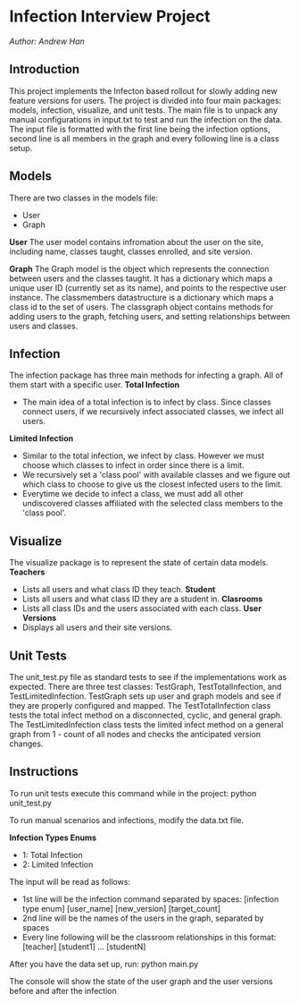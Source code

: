 Infection Interview Project
==============

*Author: Andrew Han*

Introduction
--------------
This project implements the Infecton based rollout for slowly adding new feature versions for users.
The project is divided into four main packages: models, infection, visualize, and unit tests.
The main file is to unpack any manual configurations in input.txt to test and run the infection on the data.
The input file is formatted with the first line being the infection options, second line is all members in the graph and every following line is a class setup.

Models
--------------
There are two classes in the models file:
- User
- Graph

**User**
The user model contains infromation about the user on the site, including name, classes taught, classes enrolled, and site version.

**Graph**
The Graph model is the object which represents the connection between users and the classes taught.
It has a dictionary which maps a unique user ID (currently set as its name), and points to the respective user instance.
The classmembers datastructure is a dictionary which maps a class id to the set of users.
The classgraph object contains methods for adding users to the graph, fetching users, and setting relationships between users and classes.

Infection
--------------
The infection package has three main methods for infecting a graph. All of them start with a specific user.
**Total Infection**
- The main idea of a total infection is to infect by class. Since classes connect users, if we recursively infect associated classes, we infect all users.

**Limited Infection**
- Similar to the total infection, we infect by class. However we must choose which classes to infect in order since there is a limit.
- We recursively set a 'class pool' with available classes and we figure out which class to choose to give us the closest infected users to the limit.
- Everytime we decide to infect a class, we must add all other undiscovered classes affiliated with the selected class members to the 'class pool'.

Visualize
--------------
The visualize package is to represent the state of certain data models.
**Teachers**
- Lists all users and what class ID they teach.
**Student**
- Lists all users and what class ID they are a student in.
**Clasrooms**
- Lists all class IDs and the users associated with each class.
**User Versions**
- Displays all users and their site versions.


Unit Tests
--------------
The unit_test.py file as standard tests to see if the implementations work as expected. There are three test classes: TestGraph, TestTotalInfection, and TestLimitedInfection.
TestGraph sets up user and graph models and see if they are properly configured and mapped.
The TestTotalInfection class tests the total infect method on a disconnected, cyclic, and general graph.
The TestLimitedInfection class tests the limited infect method on a general graph from 1 - count of all nodes and checks the anticipated version changes.

Instructions
--------------
To run unit tests execute this command while in the project:
    python unit_test.py

To run manual scenarios and infections, modify the data.txt file.

**Infection Types Enums**
- 1: Total Infection
- 2: Limited Infection

The input will be read as follows:
- 1st line will be the infection command separated by spaces: [infection type enum] [user_name] [new_version] [target_count]
- 2nd line will be the names of the users in the graph, separated by spaces
- Every line following will be the classroom relationships in this format: [teacher] [student1] ... [studentN]

After you have the data set up, run:
    python main.py

The console will show the state of the user graph and the user versions before and after the infection